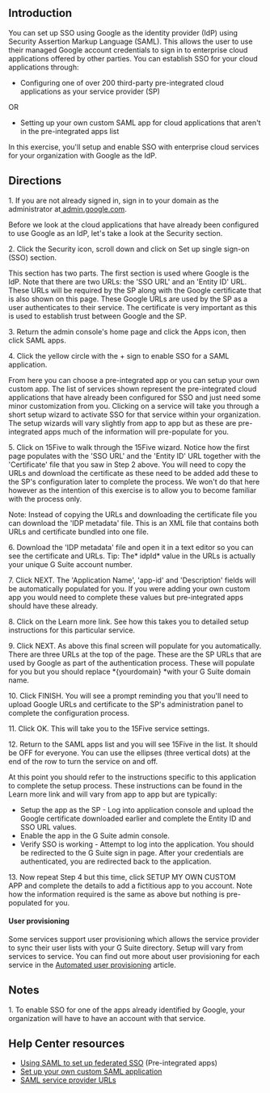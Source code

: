 ## Introduction

You can set up SSO using Google as the identity provider (IdP) using Security Assertion Markup Language (SAML). This allows the user to use their managed Google account credentials to sign in to enterprise cloud applications offered by other parties. You can establish SSO for your cloud applications through:

-   Configuring one of over 200 third-party pre-integrated cloud applications as your service provider (SP)

OR

-   Setting up your own custom SAML app for cloud applications that aren't in the pre-integrated apps list

In this exercise, you'll setup and enable SSO with enterprise cloud services for your organization with Google as the IdP.

## Directions

1\. If you are not already signed in, sign in to your domain as the administrator at[ admin.google.com](https://admin.google.com/). 

Before we look at the cloud applications that have already been configured to use Google as an IdP, let's take a look at the Security section.

2\. Click the Security icon, scroll down and click on Set up single sign-on (SSO) section.

This section has two parts. The first section is used where Google is the IdP. Note that there are two URLs: the 'SSO URL' and an 'Entity ID' URL. These URLs will be required by the SP along with the Google certificate that is also shown on this page. These Google URLs are used by the SP as a user authenticates to their service. The certificate is very important as this is used to establish trust between Google and the SP.

3\. Return the admin console's home page and click the Apps icon, then click SAML apps.

4\. Click the yellow circle with the + sign to enable SSO for a SAML application.

From here you can choose a pre-integrated app or you can setup your own custom app. The list of services shown represent the pre-integrated cloud applications that have already been configured for SSO and just need some minor customization from you. Clicking on a service will take you through a short setup wizard to activate SSO for that service within your organization. The setup wizards will vary slightly from app to app but as these are pre-integrated apps much of the information will pre-populate for you.

5\. Click on 15Five to walk through the 15Five wizard. Notice how the first page populates with the 'SSO URL' and the 'Entity ID' URL together with the 'Certificate' file that you saw in Step 2 above. You will need to copy the URLs and download the certificate as these need to be added add these to the SP's configuration later to complete the process. We won't do that here however as the intention of this exercise is to allow you to become familiar with the process only.

Note: Instead of copying the URLs and downloading the certificate file you can download the 'IDP metadata' file. This is an XML file that contains both URLs and certificate bundled into one file.

6\. Download the 'IDP metadata' file and open it in a text editor so you can see the certificate and URLs. Tip: The* idpId* value in the URLs is actually your unique G Suite account number.

7\. Click NEXT. The 'Application Name', 'app-id' and 'Description' fields will be automatically populated for you. If you were adding your own custom app you would need to complete these values but pre-integrated apps should have these already.

8\. Click on the Learn more link. See how this takes you to detailed setup instructions for this particular service.

9\. Click NEXT. As above this final screen will populate for you automatically. There are three URLs at the top of the page. These are the SP URLs that are used by Google as part of the authentication process. These will populate for you but you should replace *{yourdomain} *with your G Suite domain name.

10\. Click FINISH. You will see a prompt reminding you that you'll need to upload Google URLs and certificate to the SP's administration panel to complete the configuration process.

11\. Click OK. This will take you to the 15Five service settings.

12\. Return to the SAML apps list and you will see 15Five in the list. It should be OFF for everyone. You can use the ellipses (three vertical dots) at the end of the row to turn the service on and off.

At this point you should refer to the instructions specific to this application to complete the setup process. These instructions can be found in the Learn more link and will vary from app to app but are typically:

-   Setup the app as the SP - Log into application console and upload the Google certificate downloaded earlier and complete the Entity ID and SSO URL values.
-   Enable the app in the G Suite admin console.
-   Verify SSO is working - Attempt to log into the application. You should be redirected to the G Suite sign in page. After your credentials are authenticated, you are redirected back to the application.

13\. Now repeat Step 4 but this time, click SETUP MY OWN CUSTOM APP and complete the details to add a fictitious app to you account. Note how the information required is the same as above but nothing is pre-populated for you.

#### User provisioning

Some services support user provisioning which allows the service provider to sync their user lists with your G Suite directory. Setup will vary from services to service. You can find out more about user provisioning for each service in the [Automated user provisioning](https://support.google.com/a/topic/6400789 "Automated user provisioning") article.

## Notes

1\. To enable SSO for one of the apps already identified by Google, your organization will have to have an account with that service.

## Help Center resources

-   [Using SAML to set up federated SSO](https://support.google.com/a/topic/7417510 "Using SAML to set up federated SSO") (Pre-integrated apps)
-   [Set up your own custom SAML application](https://support.google.com/a/answer/6087519 "Set up your own custom SAML application")
-   [SAML service provider URLs](https://support.google.com/a/answer/6301827 "SAML service provider URLs")
